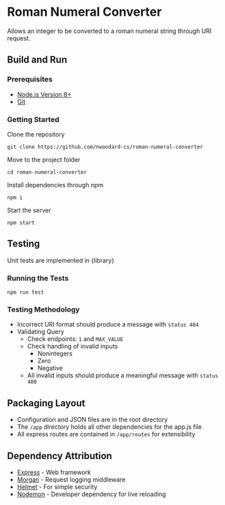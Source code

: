# Roman Numeral Converter
Allows an integer to be converted to a roman numeral string through URI request.

## Build and Run

### Prerequisites
- [Node.js Version 8+](https://nodejs.org/en/)
- [Git](https://git-scm.com/downloads)

### Getting Started
Clone the repository
```
git clone https://github.com/nwoodard-cs/roman-numeral-converter
```
Move to the project folder
```
cd roman-numeral-converter
```
Install dependencies through npm
```
npm i
```
Start the server
```
npm start
```

## Testing 
Unit tests are implemented in {library}
### Running the Tests
```
npm run test
```

### Testing Methodology
- Incorrect URI format should produce a message with `status 404`
- Validating Query
    - Check endpoints: `1` and `MAX_VALUE`
    - Check handling of invalid inputs
        - Nonintegers
        - Zero
        - Negative
    - All invalid inputs should produce a meaningful message with `status 400`
## Packaging Layout
- Configuration and JSON files are in the root directory
- The `/app` directory holds all other dependencies for the app.js file
- All express routes are contained in `/app/routes` for extensibility
## Dependency Attribution
- [Express](https://github.com/expressjs/express) - Web framework
- [Morgan](https://github.com/expressjs/morgan) - Request logging middleware
- [Helmet](https://github.com/helmetjs/helmet) - For simple security
- [Nodemon](https://github.com/remy/nodemon) - Developer dependency for live reloading
